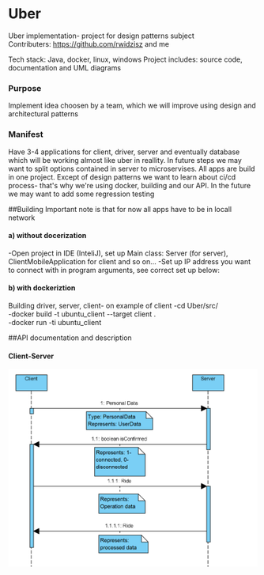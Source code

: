 # Uber
Uber implementation- project for design patterns subject </br>
Contributers: https://github.com/rwidzisz and me   

Tech stack: Java, docker, linux, windows
Project includes: source code, documentation and UML diagrams

### Purpose
Implement idea choosen by a team, which we will improve using design and architectural patterns

### Manifest
Have 3-4 applications for client, driver, server and eventually database which will be working almost like uber in reallity. In future steps we may want to split options contained in server to microservises. All apps are build in one project. Except of design patterns we want to learn about ci/cd process- that's why we're using docker, building and our API. In the future we may want to add some regression testing 

##Building
Important note is that for now all apps have to be in locall network
#### a) without docerization
-Open project in IDE (InteliJ), set up Main class: Server (for server), ClientMobileApplication for client and so on...
-Set up IP address you want to connect with in program arguments, see correct set up below:

#### b) with dockeriztion
Building driver, server, client- on example of client
</ins>
-cd Uber/src/  
-docker build -t ubuntu_client --target client .  
-docker run -ti ubuntu_client  
<ins/>

##API documentation and description
#### Client-Server
![](Diagrams/Clinet-Server-API.png)
